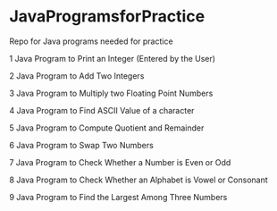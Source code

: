 # JavaProgramsforPractice
Repo for Java programs needed for practice

1 Java Program to Print an Integer (Entered by the User)

2 Java Program to Add Two Integers

3 Java Program to Multiply two Floating Point Numbers

4 Java Program to Find ASCII Value of a character

5 Java Program to Compute Quotient and Remainder

6 Java Program to Swap Two Numbers

7 Java Program to Check Whether a Number is Even or Odd

8 Java Program to Check Whether an Alphabet is Vowel or Consonant

9 Java Program to Find the Largest Among Three Numbers

